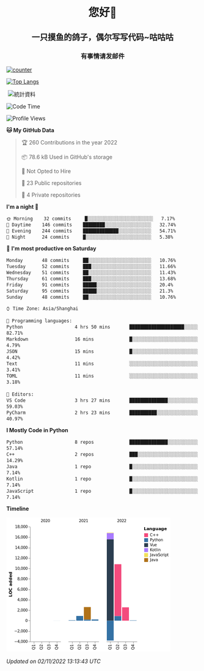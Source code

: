 

<!--
**kitUIN/kitUIN** is a ✨ _special_ ✨ repository because its `README.md` (this file) appears on your GitHub profile.

Here are some ideas to get you started:

- 🔭 I’m currently working on ...
- 🌱 I’m currently learning ...
- 👯 I’m looking to collaborate on ...
- 🤔 I’m looking for help with ...
- 💬 Ask me about ...
- 📫 How to reach me: ...
- 😄 Pronouns: ...
- ⚡ Fun fact: ...
-->
<h1 align="center">您好👋</h1>
<h2 align="center">一只摸鱼的鸽子，偶尔写写代码~咕咕咕</h2>
<h3 align="center">有事情请发邮件</h3>

[![counter](https://count.getloli.com/get/@KitUIN?theme=rule34)](https://count.getloli.com/)

[![Top Langs](https://github-readme-stats.vercel.app/api/top-langs/?username=kitUIN&show_icons=true&theme=gruvbox&locale=cn&layout=compact)](https://github.com/anuraghazra/github-readme-stats)

<p>&nbsp;<img align="center" src="https://github-readme-stats.vercel.app/api?username=kitUIN&show_icons=true&theme=gruvbox&locale=cn" alt="統計資料" /></p>


<!--START_SECTION:waka-->
![Code Time](http://img.shields.io/badge/Code%20Time-663%20hrs%2029%20mins-blue)

![Profile Views](http://img.shields.io/badge/Profile%20Views-3-blue)

**🐱 My GitHub Data** 

> 🏆 260 Contributions in the year 2022
 > 
> 📦 78.6 kB Used in GitHub's storage 
 > 
> 🚫 Not Opted to Hire
 > 
> 📜 23 Public repositories 
 > 
> 🔑 4 Private repositories  
 > 
**I'm a night 🦉** 

```text
🌞 Morning    32 commits     █░░░░░░░░░░░░░░░░░░░░░░░░   7.17% 
🌆 Daytime    146 commits    ████████░░░░░░░░░░░░░░░░░   32.74% 
🌃 Evening    244 commits    █████████████░░░░░░░░░░░░   54.71% 
🌙 Night      24 commits     █░░░░░░░░░░░░░░░░░░░░░░░░   5.38%

```
📅 **I'm most productive on Saturday** 

```text
Monday       48 commits     ██░░░░░░░░░░░░░░░░░░░░░░░   10.76% 
Tuesday      52 commits     ███░░░░░░░░░░░░░░░░░░░░░░   11.66% 
Wednesday    51 commits     ██░░░░░░░░░░░░░░░░░░░░░░░   11.43% 
Thursday     61 commits     ███░░░░░░░░░░░░░░░░░░░░░░   13.68% 
Friday       91 commits     █████░░░░░░░░░░░░░░░░░░░░   20.4% 
Saturday     95 commits     █████░░░░░░░░░░░░░░░░░░░░   21.3% 
Sunday       48 commits     ██░░░░░░░░░░░░░░░░░░░░░░░   10.76%

```


```text
⌚︎ Time Zone: Asia/Shanghai

💬 Programming languages: 
Python                   4 hrs 50 mins       ████████████████████░░░░░   82.71% 
Markdown                 16 mins             █░░░░░░░░░░░░░░░░░░░░░░░░   4.79% 
JSON                     15 mins             █░░░░░░░░░░░░░░░░░░░░░░░░   4.42% 
Text                     11 mins             ░░░░░░░░░░░░░░░░░░░░░░░░░   3.41% 
TOML                     11 mins             ░░░░░░░░░░░░░░░░░░░░░░░░░   3.18%

📝 Editors: 
VS Code                  3 hrs 27 mins       ██████████████░░░░░░░░░░░   59.03% 
PyCharm                  2 hrs 23 mins       ██████████░░░░░░░░░░░░░░░   40.97%

```

**I Mostly Code in Python** 

```text
Python                   8 repos             ██████████████░░░░░░░░░░░   57.14% 
C++                      2 repos             ███░░░░░░░░░░░░░░░░░░░░░░   14.29% 
Java                     1 repo              █░░░░░░░░░░░░░░░░░░░░░░░░   7.14% 
Kotlin                   1 repo              █░░░░░░░░░░░░░░░░░░░░░░░░   7.14% 
JavaScript               1 repo              █░░░░░░░░░░░░░░░░░░░░░░░░   7.14%

```


**Timeline**

![Chart not found](https://raw.githubusercontent.com/kitUIN/kitUIN/main/charts/bar_graph.png) 


 *Updated on 02/11/2022 13:13:43 UTC*
<!--END_SECTION:waka-->
